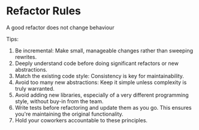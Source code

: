 # Refactor Rules

A good refactor does not change behaviour

Tips:

1. Be incremental: Make small, manageable changes rather than sweeping rewrites.
2. Deeply understand code before doing significant refactors or new abstractions.
3. Match the existing code style: Consistency is key for maintainability.
4. Avoid too many new abstractions: Keep it simple unless complexity is truly warranted.
5. Avoid adding new libraries, especially of a very different programming style, without buy-in from the team.
6. Write tests before refactoring and update them as you go. This ensures you're maintaining the original functionality.
7. Hold your coworkers accountable to these principles.
